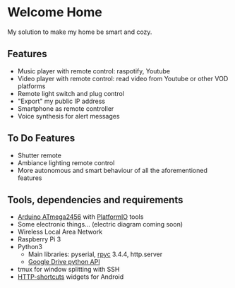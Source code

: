 # Welcome Home
My solution to make my home be smart and cozy.


## Features
 * Music player with remote control: raspotify, Youtube
 * Video player with remote control: read video from Youtube or other VOD platforms
 * Remote light switch and plug control
 * "Export" my public IP address
 * Smartphone as remote controller
 * Voice synthesis for alert messages


## To Do Features 
 * Shutter remote
 * Ambiance lighting remote control
 * More autonomous and smart behaviour of all the aforementioned features


## Tools, dependencies and requirements
 * [Arduino ATmega2456](https://store.arduino.cc/arduino-mega-2560-rev3) with [PlatformIO](https://platformio.org/) tools
 * Some electronic things... (electric diagram coming soon)
 * Wireless Local Area Network
 * Raspberry Pi 3
 * Python3 
    * Main libraries: pyserial, [rpyc](https://rpyc.readthedocs.io/en/latest/) 3.4.4, http.server
    * [Google Drive python API](https://developers.google.com/drive/v3/web/about-sdk)
 * tmux for window splitting with SSH
 * [HTTP-shortcuts](https://github.com/Waboodoo/HTTP-Shortcuts) widgets for Android

